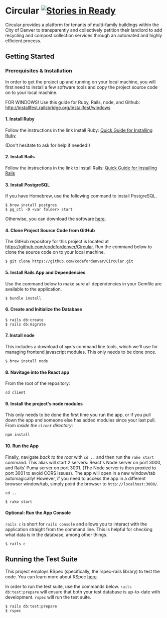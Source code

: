 # Circular [![Stories in Ready](https://badge.waffle.io/codefordenver/Circular.png?label=ready&title=Ready)](https://waffle.io/codefordenver/Circular)

Circular provides a platform for tenants of multi-family buildings within the City of Denver to transparently and collectively petition their landlord to add recycling and compost collection services through an automated and highly efficient process.

## Getting Started

### Prerequisites & Installation

In order to get the project up and running on your local machine, you will first need to install a few software tools and copy the project source code on to your local machine.

FOR WINDOWS! Use this guide for Ruby, Rails, node, and Github: http://installfest.railsbridge.org/installfest/windows

#### 1. Install Ruby
Follow the instructions in the link install Ruby:
[Quick Guide for Installing Ruby](https://www.ruby-lang.org/en/documentation/installation/)

(Don't hesitate to ask for help if needed!)

#### 2. Install Rails
Follow the instructions in the link to install Rails: [Quick Guide for Installing Rails](http://guides.rubyonrails.org/getting_started.html)


#### 3. Install PostgreSQL

If you have Homebrew, use the following command to install PostgreSQL.

```
$ brew install postgres
$ pg_ctl -D <var folder> start
```
Otherwise, you can download the software [here](https://www.postgresql.org/download/).

#### 4. Clone Project Source Code from GitHub

The GitHub repository for this project is located at https://github.com/codefordenver/Circular. Run the command below to clone the source code on to your local machine.

```
$ git clone https://github.com/codefordenver/Circular.git
```

#### 5. Install Rails App and Dependencies

Use the command below to make sure all dependencies in your Gemfile are available to the application.

```
$ bundle install
```

#### 6. Create and Initialize the Database

```
$ rails db:create
$ rails db:migrate
```

#### 7. Install node

This includes a download of `npm`'s command line tools, which we'll use for managing frontend javascript modules. This only needs to be done once.

```
$ brew install node
```

#### 8. Navitage into the React app

From the root of the repository:

```
cd client
```

#### 9. Install the project's node modules

This only needs to be done the first time you run the app, or if you pull down the app and someone else has added modules since your last pull. From _inside the `client` directory_:

```
npm install
```


#### 10. Run the App

Finally, navigate _back to the root_ with `cd ..` and then run the `rake start` command. This alias will start 2 servers: React's Node server on port 3000, and Rails' Puma server on port 3001. (The Node server is then proxied to port 3001 to avoid CORS issues). The app will open in a new window/tab automagically! However, if you need to access the app in a different browser window/tab, simply point the browser to `http://localhost:3000/`.

```
cd ..
```

```
$ rake start
```

#### Optional: Run the App Console

`rails c` is short for `rails console` and allows you to interact with the application straight from the command line. This is helpful for checking what data is in the database, among other things.

```
$ rails c
```

## Running the Test Suite

This project employs RSpec (specifically, the rspec-rails library) to test the code. You can learn more about RSpec [here](https://relishapp.com/rspec/docs/gettingstarted).

In order to run the test suite, use the commands below. `rails db:test:prepare` will ensure that both your test database is up-to-date with development. `rspec` will run the test suite.

```
$ rails db:test:prepare
$ rspec
```
